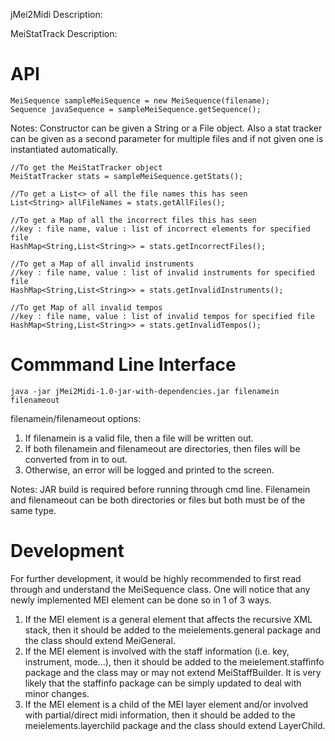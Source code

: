 jMei2Midi Description:

MeiStatTrack Description:

API
===

	MeiSequence sampleMeiSequence = new MeiSequence(filename);
	Sequence javaSequence = sampleMeiSequence.getSequence();

Notes: Constructor can be given a String or a File object.
       Also a stat tracker can be given as a second parameter for
       multiple files and if not given one is instantiated automatically.

	//To get the MeiStatTracker object
	MeiStatTracker stats = sampleMeiSequence.getStats();
	
	//To get a List<> of all the file names this has seen
	List<String> allFileNames = stats.getAllFiles();

	//To get a Map of all the incorrect files this has seen
	//key : file name, value : list of incorrect elements for specified file
	HashMap<String,List<String>> = stats.getIncorrectFiles();

	//To get a Map of all invalid instruments
	//key : file name, value : list of invalid instruments for specified file
	HashMap<String,List<String>> = stats.getInvalidInstruments(); 
	
	//To get Map of all invalid tempos
	//key : file name, value : list of invalid tempos for specified file
	HashMap<String,List<String>> = stats.getInvalidTempos();

Commmand Line Interface
=======================

	java -jar jMei2Midi-1.0-jar-with-dependencies.jar filenamein filenameout

filenamein/filenameout options:
1. If filenamein is a valid file, then a file will be written out.
2. If both filenamein and filenameout are directories, then files will be converted from in to out.
3. Otherwise, an error will be logged and printed to the screen.

Notes: JAR build is required before running through cmd line.
       Filenamein and filenameout can be both directories or files
       but both must be of the same type.

Development
===========

For further development, it would be highly recommended to first read through and understand the MeiSequence class.
One will notice that any newly implemented MEI element can be done so in 1 of 3 ways.

1. If the MEI element is a general element that affects the recursive XML stack, 
   then it should be added to the meielements.general package and the class should extend MeiGeneral.
2. If the MEI element is involved with the staff information (i.e. key, instrument, mode...),
   then it should be added to the meielement.staffinfo package and the class may or may not extend MeiStaffBuilder.
   It is very likely that the staffinfo package can be simply updated to deal with minor changes.
3. If the MEI element is a child of the MEI layer element and/or involved with partial/direct midi information,
   then it should be added to the meielements.layerchild package and the class should extend LayerChild.
